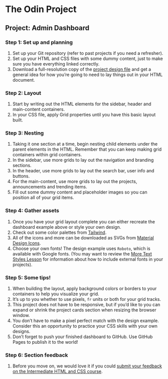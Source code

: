 # The Odin Project

## Project: Admin Dashboard

### Step 1: Set up and planning
1. Set up your Git repository (refer to past projects if you need a refresher).
2. Set up your HTML and CSS files with some dummy content, just to make sure you have everything linked correctly.
3. Download a full-resolution copy of the [project design file](https://cdn.statically.io/gh/TheOdinProject/curriculum/43cc6ab69fdfbef40d431a65677d2144668930ac/intermediate_html_css/grid/project_admin_dashboard/imgs/dashboard-project.png) and get a general idea for how you’re going to need to lay things out in your HTML document.

### Step 2: Layout
1. Start by writing out the HTML elements for the sidebar, header and main-content containers.
2. In your CSS file, apply Grid properties until you have this basic layout built.

### Step 3: Nesting
1. Taking it one section at a time, begin nesting child elements under the parent elements in the HTML. Remember that you can keep making grid containers within grid containers.
2. In the sidebar, use more grids to lay out the navigation and branding sections.
3. In the header, use more grids to lay out the search bar, user info and buttons.
4. For the main-content, use more grids to lay out the projects, announcements and trending items.
5. Fill out some dummy content and placeholder images so you can position all of your grid items.

### Step 4: Gather assets
1. Once you have your grid layout complete you can either recreate the dashboard example above or style your own design.
2. Check out some color palettes from [Tailwind](https://tailwindcss.com/docs/customizing-colors).
3. All of the icons and more can be downloaded as SVGs from [Material Design Icons](https://pictogrammers.com/library/mdi/).
4. Choose your own fonts! The design example uses `Roboto`, which is available with Google fonts. (You may want to review the [More Text Styles Lesson](https://www.theodinproject.com/lessons/intermediate-html-and-css-more-text-styles) for information about how to include external fonts in your projects).

### Step 5: Some tips!
1. When building the layout, apply background colors or borders to your containers to help you visualize your grid.
2. It’s up to you whether to use pixels, `fr` units or both for your grid tracks.
3. This project does not have to be responsive, but if you’d like to you can expand or shrink the project cards section when resizing the browser window.
4. You don’t have to make a pixel perfect match with the design example. Consider this an opportunity to practice your CSS skills with your own designs.
5. Don’t forget to push your finished dashboard to GitHub. Use GitHub Pages to publish it to the world!

### Step 6: Section feedback
1. Before you move on, we would love it if you could [submit your feedback on the Intermediate HTML and CSS course](https://docs.google.com/forms/d/e/1FAIpQLSf_hNwIjvqcPZyl9Lx41mgJNQKp04qOro03SI8ABw4Zp7U_4w/viewform?usp=sf_link).